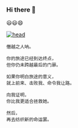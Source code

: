 ### Hi there 👋

<!--
**yhm-amber/yhm-amber** is a ✨ _special_ ✨ repository because its `README.md` (this file) appears on your GitHub profile.

Here are some ideas to get you started:

- 🔭 I’m currently working on ...
- 🌱 I’m currently learning ...
- 👯 I’m looking to collaborate on ...
- 🤔 I’m looking for help with ...
- 💬 Ask me about ...
- 📫 How to reach me: ...
- 😄 Pronouns: ...
- ⚡ Fun fact: ...
-->



😃😃😄

[![head](https://avatars.githubusercontent.com/u/103625580)](https://avatars.githubusercontent.com/u/103625580)

~~~
僭越之人呐。

你的旅途已经到达终点，
但你仍未跨越最后的门扉。

如果你明白旅途的意义，
就上前来、击败我、命令我让路。

向我证明，
你比我更适合拯救她。

然后，
再去纺织新的命运罢。
~~~

